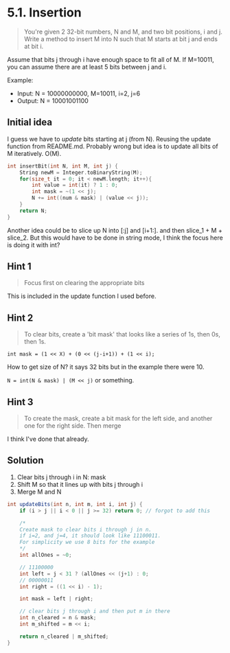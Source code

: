 # 5.1. Insertion

> You're given 2 32-bit numbers, N and M, and two bit positions, i and j. Write a method to insert M into N such that M starts at bit j and ends at bit i.

Assume that bits j through i have enough space to fit all of M. If M=10011, you can assume there are at least 5 bits between j and i.

Example:

* Input: N = 10000000000, M=10011, i=2, j=6
* Output: N = 10001001100

## Initial idea

I guess we have to *update* bits starting at j (from N). Reusing the update function from README.md. Probably wrong but idea is to update all bits of M iteratively. O(M).

```c++
int insertBit(int N, int M, int j) {
    String newM = Integer.toBinaryString(M);
    for(size_t it = 0; it < newM.length; it++){
        int value = int(it) ? 1 : 0;
        int mask = ~(1 << j);
        N += int((num & mask) | (value << j));
    }
    return N;
}
```

Another idea could be to slice up N into [:j] and [i+1:]. and then slice_1 + M + slice_2. But this would have to be done in string mode, I think the focus here is doing it with int?

## Hint 1

> Focus first on clearing the appropriate bits

This is included in the update function I used before.

## Hint 2

> To clear bits, create a 'bit mask' that looks like a series of 1s, then 0s, then 1s.

`int mask = (1 << X) + (0 << (j-i+1)) + (1 << i);`

How to get size of N? it says 32 bits but in the example there were 10.

`N = int(N & mask) | (M << j)` or something.

## Hint 3

> To create the mask, create a bit mask for the left side, and another one for the right side. Then merge

I think I've done that already.

## Solution

1. Clear bits j through i in N: mask
2. Shift M so that it lines up with bits j through i
3. Merge M and N

```java
int updateBits(int n, int m, int i, int j) {
    if (i > j || i < 0 || j >= 32) return 0; // forgot to add this

    /*
    Create mask to clear bits i through j in n.
    if i=2, and j=4, it should look like 11100011.
    For simplicity we use 8 bits for the example
    */
    int allOnes = ~0;

    // 11100000
    int left = j < 31 ? (allOnes << (j+1) : 0;
    // 00000011
    int right = ((1 << i) - 1);

    int mask = left | right;

    // clear bits j through i and then put m in there
    int n_cleared = n & mask;
    int m_shifted = m << i;

    return n_cleared | m_shifted;
}
```
